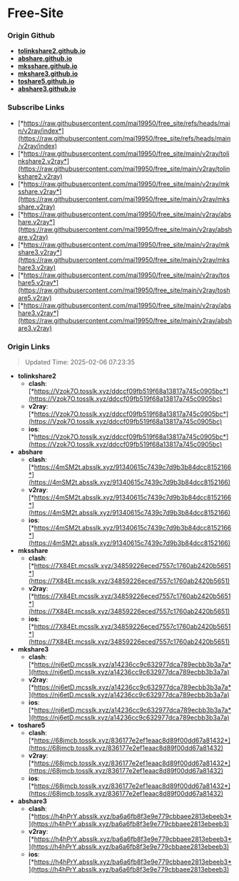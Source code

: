 # Free-Site

### Origin Github

- [**tolinkshare2.github.io**](https://github.com/tolinkshare2/tolinkshare2.github.io)
- [**abshare.github.io**](https://github.com/abshare/abshare.github.io)
- [**mksshare.github.io**](https://github.com/mksshare/mksshare.github.io)
- [**mkshare3.github.io**](https://github.com/mkshare3/mkshare3.github.io)
- [**toshare5.github.io**](https://github.com/toshare5/toshare5.github.io)
- [**abshare3.github.io**](https://github.com/abshare3/abshare3.github.io)

### Subscribe Links

- [*https://raw.githubusercontent.com/mai19950/free_site/refs/heads/main/v2ray/index*](https://raw.githubusercontent.com/mai19950/free_site/refs/heads/main/v2ray/index)
- [*https://raw.githubusercontent.com/mai19950/free_site/main/v2ray/tolinkshare2.v2ray*](https://raw.githubusercontent.com/mai19950/free_site/main/v2ray/tolinkshare2.v2ray)
- [*https://raw.githubusercontent.com/mai19950/free_site/main/v2ray/mksshare.v2ray*](https://raw.githubusercontent.com/mai19950/free_site/main/v2ray/mksshare.v2ray)
- [*https://raw.githubusercontent.com/mai19950/free_site/main/v2ray/abshare.v2ray*](https://raw.githubusercontent.com/mai19950/free_site/main/v2ray/abshare.v2ray)
- [*https://raw.githubusercontent.com/mai19950/free_site/main/v2ray/mkshare3.v2ray*](https://raw.githubusercontent.com/mai19950/free_site/main/v2ray/mkshare3.v2ray)
- [*https://raw.githubusercontent.com/mai19950/free_site/main/v2ray/toshare5.v2ray*](https://raw.githubusercontent.com/mai19950/free_site/main/v2ray/toshare5.v2ray)
- [*https://raw.githubusercontent.com/mai19950/free_site/main/v2ray/abshare3.v2ray*](https://raw.githubusercontent.com/mai19950/free_site/main/v2ray/abshare3.v2ray)

### Origin Links

> Updated Time: 2025-02-06 07:23:35

- **tolinkshare2**
  - **clash**: [*https://Vzok7O.tosslk.xyz/ddccf09fb519f68a13817a745c0905bc*](https://Vzok7O.tosslk.xyz/ddccf09fb519f68a13817a745c0905bc)
  - **v2ray**: [*https://Vzok7O.tosslk.xyz/ddccf09fb519f68a13817a745c0905bc*](https://Vzok7O.tosslk.xyz/ddccf09fb519f68a13817a745c0905bc)
  - **ios**: [*https://Vzok7O.tosslk.xyz/ddccf09fb519f68a13817a745c0905bc*](https://Vzok7O.tosslk.xyz/ddccf09fb519f68a13817a745c0905bc)
- **abshare**
  - **clash**: [*https://4mSM2t.absslk.xyz/91340615c7439c7d9b3b84dcc8152166*](https://4mSM2t.absslk.xyz/91340615c7439c7d9b3b84dcc8152166)
  - **v2ray**: [*https://4mSM2t.absslk.xyz/91340615c7439c7d9b3b84dcc8152166*](https://4mSM2t.absslk.xyz/91340615c7439c7d9b3b84dcc8152166)
  - **ios**: [*https://4mSM2t.absslk.xyz/91340615c7439c7d9b3b84dcc8152166*](https://4mSM2t.absslk.xyz/91340615c7439c7d9b3b84dcc8152166)
- **mksshare**
  - **clash**: [*https://7X84Et.mcsslk.xyz/34859226eced7557c1760ab2420b5651*](https://7X84Et.mcsslk.xyz/34859226eced7557c1760ab2420b5651)
  - **v2ray**: [*https://7X84Et.mcsslk.xyz/34859226eced7557c1760ab2420b5651*](https://7X84Et.mcsslk.xyz/34859226eced7557c1760ab2420b5651)
  - **ios**: [*https://7X84Et.mcsslk.xyz/34859226eced7557c1760ab2420b5651*](https://7X84Et.mcsslk.xyz/34859226eced7557c1760ab2420b5651)
- **mkshare3**
  - **clash**: [*https://nj6etD.mcsslk.xyz/a14236cc9c632977dca789ecbb3b3a7a*](https://nj6etD.mcsslk.xyz/a14236cc9c632977dca789ecbb3b3a7a)
  - **v2ray**: [*https://nj6etD.mcsslk.xyz/a14236cc9c632977dca789ecbb3b3a7a*](https://nj6etD.mcsslk.xyz/a14236cc9c632977dca789ecbb3b3a7a)
  - **ios**: [*https://nj6etD.mcsslk.xyz/a14236cc9c632977dca789ecbb3b3a7a*](https://nj6etD.mcsslk.xyz/a14236cc9c632977dca789ecbb3b3a7a)
- **toshare5**
  - **clash**: [*https://68jmcb.tosslk.xyz/836177e2ef1eaac8d89f00dd67a81432*](https://68jmcb.tosslk.xyz/836177e2ef1eaac8d89f00dd67a81432)
  - **v2ray**: [*https://68jmcb.tosslk.xyz/836177e2ef1eaac8d89f00dd67a81432*](https://68jmcb.tosslk.xyz/836177e2ef1eaac8d89f00dd67a81432)
  - **ios**: [*https://68jmcb.tosslk.xyz/836177e2ef1eaac8d89f00dd67a81432*](https://68jmcb.tosslk.xyz/836177e2ef1eaac8d89f00dd67a81432)
- **abshare3**
  - **clash**: [*https://h4hPrY.absslk.xyz/ba6a6fb8f3e9e779cbbaee2813ebeeb3*](https://h4hPrY.absslk.xyz/ba6a6fb8f3e9e779cbbaee2813ebeeb3)
  - **v2ray**: [*https://h4hPrY.absslk.xyz/ba6a6fb8f3e9e779cbbaee2813ebeeb3*](https://h4hPrY.absslk.xyz/ba6a6fb8f3e9e779cbbaee2813ebeeb3)
  - **ios**: [*https://h4hPrY.absslk.xyz/ba6a6fb8f3e9e779cbbaee2813ebeeb3*](https://h4hPrY.absslk.xyz/ba6a6fb8f3e9e779cbbaee2813ebeeb3)
